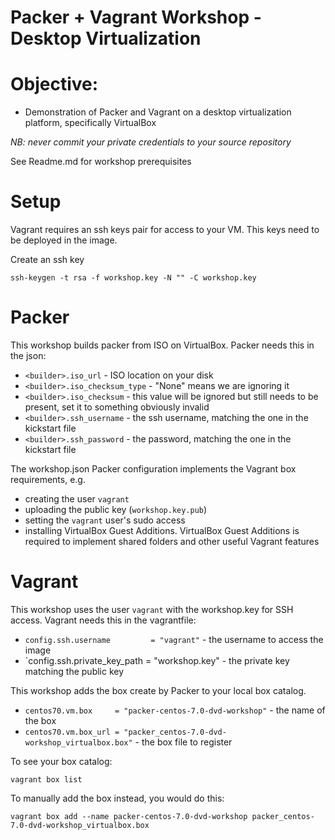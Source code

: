 Packer + Vagrant Workshop - Desktop Virtualization
==================================================

# Objective:

* Demonstration of Packer and Vagrant on a desktop virtualization platform, specifically VirtualBox

*NB: never commit your private credentials to your source repository* 

See Readme.md for workshop prerequisites

# Setup
Vagrant requires an ssh keys pair for access to your VM. This keys need to be deployed in the image.

Create an ssh key
```
ssh-keygen -t rsa -f workshop.key -N "" -C workshop.key
```

# Packer
This workshop builds packer from ISO on VirtualBox. Packer needs this in the json:

* `<builder>.iso_url`           - ISO location on your disk
* `<builder>.iso_checksum_type` - "None" means we are ignoring it
* `<builder>.iso_checksum`      - this value will be ignored but still needs to be present, set it to something obviously invalid
* `<builder>.ssh_username`      - the ssh username, matching the one in the kickstart file
* `<builder>.ssh_password`      - the password, matching the one in the kickstart file

The workshop.json Packer configuration implements the Vagrant box requirements, e.g.

* creating the user `vagrant`
* uploading the public key (`workshop.key.pub`)
* setting the `vagrant` user's sudo access
* installing VirtualBox Guest Additions. VirtualBox Guest Additions is required to implement shared folders and other useful Vagrant features

# Vagrant
This workshop uses the user `vagrant` with the workshop.key for SSH access. Vagrant needs this in the vagrantfile:

* `config.ssh.username         = "vagrant"` - the username to access the image
* `config.ssh.private_key_path = "workshop.key" - the private key matching the public key

This workshop adds the box create by Packer to your local box catalog.

* `centos70.vm.box     = "packer-centos-7.0-dvd-workshop"` - the name of the box
* `centos70.vm.box_url = "packer_centos-7.0-dvd-workshop_virtualbox.box"` - the box file to register

To see your box catalog:
```
vagrant box list
```

To manually add the box instead, you would do this:
```
vagrant box add --name packer-centos-7.0-dvd-workshop packer_centos-7.0-dvd-workshop_virtualbox.box
```

